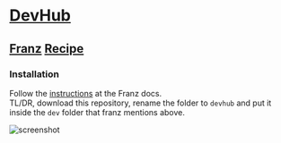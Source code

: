# [DevHub](https://github.com/devhubapp/devhub)
## [Franz](https://github.com/meetfranz/franz) [Recipe](https://github.com/meetfranz/plugins)

### Installation

Follow the [instructions](https://github.com/meetfranz/plugins/blob/master/docs/integration.md#installation) at the Franz docs.<br/>
TL/DR, download this repository, rename the folder to `devhub` and put it inside the `dev` folder that franz mentions above.

![screenshot](https://user-images.githubusercontent.com/619186/50497440-9cf35480-0a1e-11e9-9b53-7f4baf6c6447.png)
